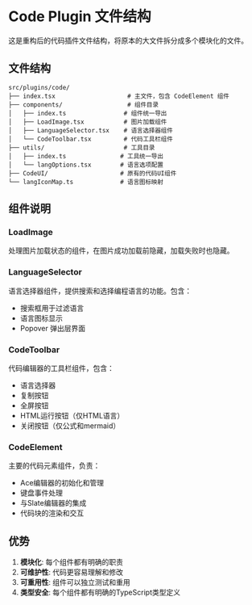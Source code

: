 # Code Plugin 文件结构

这是重构后的代码插件文件结构，将原本的大文件拆分成多个模块化的文件。

## 文件结构

```
src/plugins/code/
├── index.tsx                    # 主文件，包含 CodeElement 组件
├── components/                  # 组件目录
│   ├── index.ts                # 组件统一导出
│   ├── LoadImage.tsx           # 图片加载组件
│   ├── LanguageSelector.tsx    # 语言选择器组件
│   └── CodeToolbar.tsx         # 代码工具栏组件
├── utils/                      # 工具目录
│   ├── index.ts               # 工具统一导出
│   └── langOptions.tsx        # 语言选项配置
├── CodeUI/                    # 原有的代码UI组件
└── langIconMap.ts             # 语言图标映射
```

## 组件说明

### LoadImage

处理图片加载状态的组件，在图片成功加载前隐藏，加载失败时也隐藏。

### LanguageSelector

语言选择器组件，提供搜索和选择编程语言的功能。包含：

- 搜索框用于过滤语言
- 语言图标显示
- Popover 弹出层界面

### CodeToolbar

代码编辑器的工具栏组件，包含：

- 语言选择器
- 复制按钮
- 全屏按钮
- HTML运行按钮（仅HTML语言）
- 关闭按钮（仅公式和mermaid）

### CodeElement

主要的代码元素组件，负责：

- Ace编辑器的初始化和管理
- 键盘事件处理
- 与Slate编辑器的集成
- 代码块的渲染和交互

## 优势

1. **模块化**: 每个组件都有明确的职责
2. **可维护性**: 代码更容易理解和修改
3. **可重用性**: 组件可以独立测试和重用
4. **类型安全**: 每个组件都有明确的TypeScript类型定义
